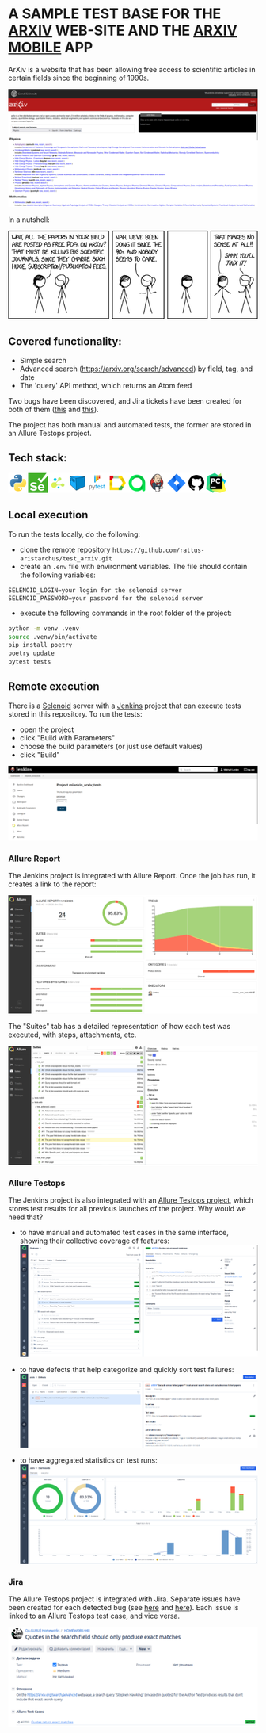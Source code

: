# A SAMPLE TEST BASE FOR THE [ARXIV](https://arxiv.org/) WEB-SITE AND THE [ARXIV MOBILE](https://f-droid.org/ru/packages/com.commonsware.android.arXiv/) APP

ArXiv is a website that has been allowing free access to scientific articles in certain fields since the beginning of 1990s. 

![Arxiv main page](/resources/images/arxiv.png)

In a nutshell:

![XKCD on the subject](/resources/images/arxiv_xkcd.png)

## Covered functionality:

- Simple search
- Advanced search (https://arxiv.org/search/advanced) by field, tag, and date
- The 'query' API method, which returns an Atom feed

Two bugs have been discovered, and Jira tickets have been created for both of them ([this](https://jira.autotests.cloud/browse/HOMEWORK-963) and [this](https://jira.autotests.cloud/browse/HOMEWORK-948)).

The project has both manual and automated tests, the former are stored in an Allure Testops project.

## Tech stack:
<img src="resources/icons/python.svg" height="40" width="40" /><img src="resources/icons/selenium.png" height="40" width="40" /><img src="resources/icons/selene.png" height="40" width="40" /><img src="resources/icons/selenoid.svg" height="40" width="40" /><img src="resources/icons/pytest.svg" height="40" width="40" /><img src="resources/icons/allure_Report.svg" height="40" width="40" /><img src="resources/icons/allure_EE.svg" height="40" width="40" /><img src="resources/icons/jenkins.svg" height="40" width="40" /><img src="resources/icons/jira.svg" height="40" width="40" /><img src="resources/icons/github.png" height="40" width="40" /><img src="resources/icons/pycharm.png" height="40" width="40" />

## Local execution

To run the tests locally, do the following:

- clone the remote repository `https://github.com/rattus-aristarchus/test_arxiv.git`
- create an `.env` file with environment variables. The file should contain the following variables:
```
SELENOID_LOGIN=your login for the selenoid server
SELENOID_PASSWORD=your password for the selenoid server
```
- execute the following commands in the root folder of the project:
```sh
python -m venv .venv
source .venv/bin/activate
pip install poetry
poetry update
pytest tests
```


##  Remote execution

There is a [Selenoid](https://selenoid.autotests.cloud/#/) server with a [Jenkins](https://jenkins.autotests.cloud/job/mlankin_arxiv_tests/) project that can execute tests stored in this repository. To run the tests:
- open the project
- click "Build with Parameters"
- choose the build parameters (or just use default values)
- click "Build"

![Run in Jenkins](resources/images/jenkins_run.png)

### Allure Report

The Jenkins project is integrated with Allure Report. Once the job has run, it creates a link to the report:

![Allure Report](resources/images/allure_report.png)

The "Suites" tab has a detailed representation of how each test was executed, with steps, attachments, etc.

![Allure Report](resources/images/allure_report_tree.png)


### Allure Testops

The Jenkins project is also integrated with an [Allure Testops project](https://allure.autotests.cloud/project/3759/dashboards), which stores test results for all previous launches of the project. Why would we need that? 

-  to have manual and automated test cases in the same interface, showing their collective coverage of features:
![Manual and automated test cases in Allure Testops](resources/images/allure_testops_manual_and_automated.png)

- to have defects that help categorize and quickly sort test failures:
![Allure Testops dashboard](resources/images/allure_testops_defects.png)

- to have aggregated statistics on test runs:
![Allure Testops dashboard](resources/images/allure_testops_dashboard.png)

### Jira

The Allure Testops project is integrated with Jira. Separate issues have been created for each detected bug (see [here](https://jira.autotests.cloud/browse/HOMEWORK-948) and [here](https://jira.autotests.cloud/browse/HOMEWORK-963)). Each issue is linked to an Allure Testops test case, and vice versa.

![Jira](resources/images/jira.png)
